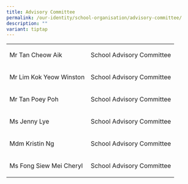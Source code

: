 ```yaml
---
title: Advisory Committee
permalink: /our-identity/school-organisation/advisory-committee/
description: ""
variant: tiptap
---
```

<table style="minWidth: 50px">
<colgroup>
<col>
<col>
</colgroup>
<tbody>
<tr>
<td rowspan="1" colspan="1">
<p>Mr Tan Cheow Aik</p>
</td>
<td rowspan="1" colspan="1">
<p>School Advisory Committee</p>
</td>
</tr>
<tr>
<td rowspan="1" colspan="1">
<p>Mr Lim Kok Yeow Winston</p>
</td>
<td rowspan="1" colspan="1">
<p>School Advisory Committee</p>
</td>
</tr>
<tr>
<td rowspan="1" colspan="1">
<p>Mr Tan Poey Poh</p>
</td>
<td rowspan="1" colspan="1">
<p>School Advisory Committee</p>
</td>
</tr>
<tr>
<td rowspan="1" colspan="1">
<p>Ms Jenny Lye</p>
</td>
<td rowspan="1" colspan="1">
<p>School Advisory Committee</p>
</td>
</tr>
<tr>
<td rowspan="1" colspan="1">
<p>Mdm Kristin Ng</p>
</td>
<td rowspan="1" colspan="1">
<p>School Advisory Committee</p>
</td>
</tr>
<tr>
<td rowspan="1" colspan="1">
<p>Ms Fong Siew Mei Cheryl</p>
</td>
<td rowspan="1" colspan="1">
<p>School Advisory Committee</p>
</td>
</tr>
</tbody>
</table>
<p></p>
